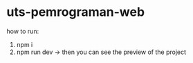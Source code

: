 # uts-pemrograman-web

how to run:

1. npm i
2. npm run dev -> then you can see the preview of the project
